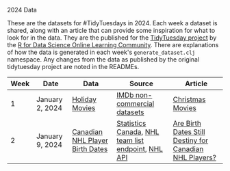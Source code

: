 2024 Data

These are the datasets for #TidyTuesdays in 2024. Each week a dataset is shared, along with an article that can provide some inspiration for what to look for in the data. They are the published for the [TidyTuesday project](https://github.com/rfordatascience/tidytuesday/tree/master) by the [R for Data Science Online Learning Community](https://github.com/rfordatascience). There are explanations of how the data is generated in each week's `generate_dataset.clj` namespace. Any changes from the data as published by the original tidytuesday project are noted in the READMEs.


| Week | Date            | Data | Source | Article |
| ---- | --------------- | ---- | ------ | ------- |
| 1    | January 2, 2024 | [Holiday Movies](week-1/README.md) | [IMDb non-commercial datasets](https://developer.imdb.com/non-commercial-datasets/) | [Christmas Movies](https://networkdatascience.ceu.edu/article/2019-12-16/christmas-movies)
| 2    | January 9, 2024 | [Canadian NHL Player Birth Dates](week-2/readme.md) | [Statistics Canada](https://www150.statcan.gc.ca/t1/tbl1/en/tv.action?pid=1310041501&pickMembers%5B0%5D=3.1&cubeTimeFrame.startYear=1991&cubeTimeFrame.endYear=2022&referencePeriods=19910101%2C20220101), [NHL team list endpoint](https://api.nhle.com/stats/rest/en/team), [NHL API](https://api-web.nhle.com/v1/) | [Are Birth Dates Still Destiny for Canadian NHL Players?](https://jlaw.netlify.app/2023/12/04/are-birth-dates-still-destiny-for-canadian-nhl-players/) |
